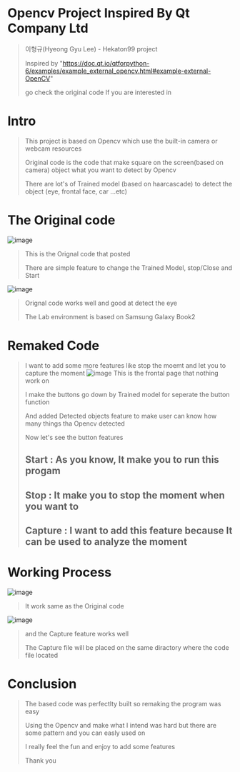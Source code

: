 # Opencv Project Inspired By Qt Company Ltd

> 이형규(Hyeong Gyu Lee) - Hekaton99 project
> 
> Inspired by "https://doc.qt.io/qtforpython-6/examples/example_external_opencv.html#example-external-OpenCV"
> 
> go check the original code If you are interested in
>
> 
# Intro
> This project is based on Opencv which use the built-in camera or webcam resources
> 
> Original code is the code that make square on the screen(based on camera) object what you want to detect by Opencv
> 
> There are lot's of Trained model (based on haarcascade) to detect the object (eye, frontal face, car ...etc)
>
# The Original code
![image](https://github.com/user-attachments/assets/abb4710f-314d-4411-8d21-7c6b70199eb1)
> This is the Orignal code that posted
> 
> There are simple feature to change the Trained Model, stop/Close and Start
> 
![image](https://github.com/user-attachments/assets/6dbf0392-40d6-45ab-983a-dab4b3eae8f7)
> Orignal code works well and good at detect the eye
> 
> The Lab environment is based on Samsung Galaxy Book2
>
# Remaked Code
> I want to add some more features like stop the moemt and let you to capture the moment
![image](https://github.com/user-attachments/assets/980e82e0-3624-4d45-aebf-0494a7eb4726)
> This is the frontal page that nothing work on
> 
> I make the buttons go down by Trained model for seperate the button function
> 
> And added Detected objects feature to make user can know how many things tha Opencv detected
> 
> Now let's see the button features
> 
> ## Start : As you know, It make you to run this progam
> 
> ## Stop : It make you to stop the moment when you want to
> 
> ## Capture : I want to add this feature because It can be used to analyze the moment
>
> 
# Working Process
![image](https://github.com/user-attachments/assets/5de664df-7032-4fb4-9322-6d03f7373159)
> It work same as the Original code
> 
![image](https://github.com/user-attachments/assets/0cd66b69-aba1-42c7-9a99-97b7dcc0aae0)
> and the Capture feature works well
> 
> The Capture file will be placed on the same diractory where the code file located
>
# Conclusion
> The based code was perfectlty built so remaking the program was easy
> 
> Using the Opencv and make what I intend was hard but there are some pattern and you can easly used on
> 
> I really feel the fun and enjoy to add some features
> 
> Thank you




